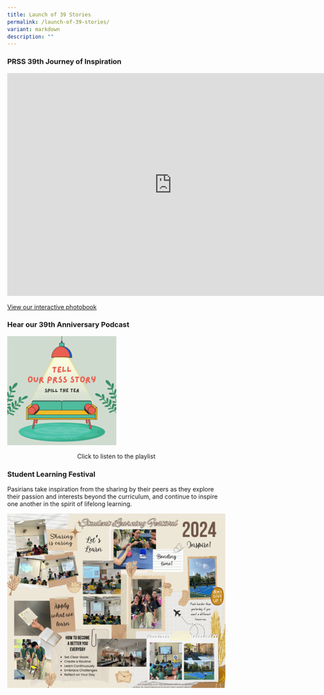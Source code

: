 ```yaml
---
title: Launch of 39 Stories
permalink: /launch-of-39-stories/
variant: markdown
description: ""
---
```

### **PRSS 39th Journey of Inspiration**

<iframe allowfullscreen="" allow="accelerometer; autoplay; clipboard-write; encrypted-media; gyroscope; picture-in-picture; web-share" frameborder="0" title="YouTube video player" src="https://www.youtube.com/embed/1zE-HLiC5Ec?si=yBTvltPHojGKcNGo" height="515" width="760"></iframe>

[View our interactive photobook](https://www.canva.com/design/DAGH5zJkigw/LdUB04TyRiFYZluC9pPS_A/view?utm_content=DAGH5zJkigw&amp;utm_campaign=designshare&amp;utm_medium=link&amp;utm_source=editor)

### **Hear our 39th Anniversary Podcast**


<a href="https://open.spotify.com/show/7vpZ2WcwQOV84ilYmYIo8H?si=a66e4e705ec6436c"><img style="width: 50%" height="auto" width="50%" alt="" src="/images/39th_Anniversary_Podcast_Cover_.png"></a>
<center>Click to listen to the playlist</center>
	
### **Student Learning Festival**

Pasirians take inspiration from the sharing by their peers as they explore their passion and interests beyond the curriculum, and continue to inspire one another in the spirit of lifelong learning.

![](/images/Our_Student_Inspirational_SLF_Board.png)